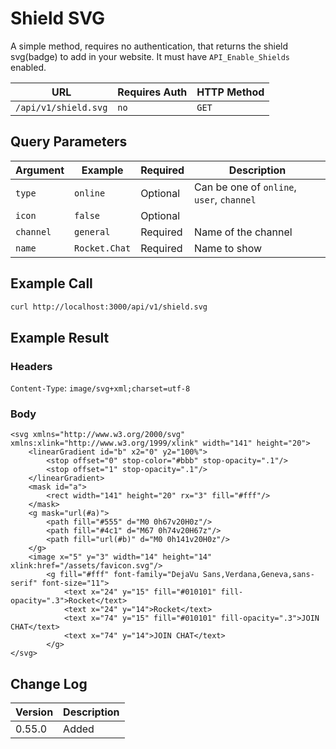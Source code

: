 # Shield SVG

A simple method, requires no authentication, that returns the shield svg(badge) to add in your website. It must have `API_Enable_Shields` enabled.

| URL                  | Requires Auth | HTTP Method |
| -------------------- | ------------- | ----------- |
| `/api/v1/shield.svg` | `no`          | `GET`       |

## Query Parameters

| Argument  | Example       | Required | Description                               |
| --------- | ------------- | -------- | ----------------------------------------- |
| `type`    | `online`      | Optional | Can be one of `online`, `user`, `channel` |
| `icon`    | `false`       | Optional |                                           |
| `channel` | `general`     | Required | Name of the channel                       |
| `name`    | `Rocket.Chat` | Required | Name to show                              |

## Example Call

```bash
curl http://localhost:3000/api/v1/shield.svg
```

## Example Result

### Headers

`Content-Type`: `image/svg+xml;charset=utf-8`

### Body

```
<svg xmlns="http://www.w3.org/2000/svg" xmlns:xlink="http://www.w3.org/1999/xlink" width="141" height="20">
    <linearGradient id="b" x2="0" y2="100%">
        <stop offset="0" stop-color="#bbb" stop-opacity=".1"/>
        <stop offset="1" stop-opacity=".1"/>
    </linearGradient>
    <mask id="a">
        <rect width="141" height="20" rx="3" fill="#fff"/>
    </mask>
    <g mask="url(#a)">
        <path fill="#555" d="M0 0h67v20H0z"/>
        <path fill="#4c1" d="M67 0h74v20H67z"/>
        <path fill="url(#b)" d="M0 0h141v20H0z"/>
    </g>
    <image x="5" y="3" width="14" height="14" xlink:href="/assets/favicon.svg"/>
        <g fill="#fff" font-family="DejaVu Sans,Verdana,Geneva,sans-serif" font-size="11">
            <text x="24" y="15" fill="#010101" fill-opacity=".3">Rocket</text>
            <text x="24" y="14">Rocket</text>
            <text x="74" y="15" fill="#010101" fill-opacity=".3">JOIN CHAT</text>
            <text x="74" y="14">JOIN CHAT</text>
        </g>
</svg>
```

## Change Log

| Version | Description |
| ------- | ----------- |
| 0.55.0  | Added       |
